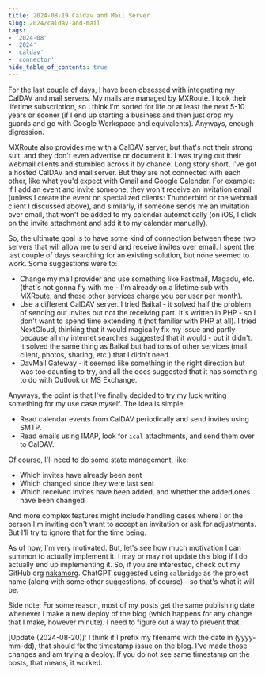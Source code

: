 ```yaml
---
title: 2024-08-19 Caldav and Mail Server
slug: 2024/caldav-and-mail
tags:
- '2024-08'
- '2024'
- 'caldav'
- 'connector'
hide_table_of_contents: true
---
```

For the last couple of days, I have been obsessed with integrating my CalDAV and mail servers. My mails are managed by MXRoute. I took their lifetime subscription<!-- truncate -->, so I think I'm sorted for life or at least the next 5-10 years or sooner (if I end up starting a business and then just drop my guards and go with Google Workspace and equivalents). Anyways, enough digression.

MXRoute also provides me with a CalDAV server, but that's not their strong suit, and they don't even advertise or document it. I was trying out their webmail clients and stumbled across it by chance. Long story short, I've got a hosted CalDAV and mail server. But they are not connected with each other, like what you'd expect with Gmail and Google Calendar. For example: if I add an event and invite someone, they won't receive an invitation email (unless I create the event on specialized clients: Thunderbird or the webmail client I discussed above), and similarly, if someone sends me an invitation over email, that won't be added to my calendar automatically (on iOS, I click on the invite attachment and add it to my calendar manually).

So, the ultimate goal is to have some kind of connection between these two servers that will allow me to send and receive invites over email. I spent the last couple of days searching for an existing solution, but none seemed to work. Some suggestions were to:
- Change my mail provider and use something like Fastmail, Magadu, etc. (that's not gonna fly with me - I'm already on a lifetime sub with MXRoute, and these other services charge you per user per month).
- Use a different CalDAV server. I tried Baikal - it solved half the problem of sending out invites but not the receiving part. It's written in PHP - so I don't want to spend time extending it (not familiar with PHP at all). I tried NextCloud, thinking that it would magically fix my issue and partly because all my internet searches suggested that it would - but it didn't. It solved the same thing as Baikal but had tons of other services (mail client, photos, sharing, etc.) that I didn't need.
- DavMail Gateway - it seemed like something in the right direction but was too daunting to try, and all the docs suggested that it has something to do with Outlook or MS Exchange.

Anyways, the point is that I've finally decided to try my luck writing something for my use case myself. The idea is simple:
- Read calendar events from CalDAV periodically and send invites using SMTP.
- Read emails using IMAP, look for `ical` attachments, and send them over to CalDAV.

Of course, I'll need to do some state management, like:
- Which invites have already been sent
- Which changed since they were last sent
- Which received invites have been added, and whether the added ones have been changed

And more complex features might include handling cases where I or the person I'm inviting don't want to accept an invitation or ask for adjustments. But I'll try to ignore that for the time being.

As of now, I'm very motivated. But, let's see how much motivation I can summon to actually implement it. I may or may not update this blog if I do actually end up implementing it. So, if you are interested, check out my GitHub org [nakamorg](https://github.com/nakamorg). ChatGPT suggested using `calbridge` as the project name (along with some other suggestions, of course) - so that's what it will be.

Side note: For some reason, most of my posts get the same publishing date whenever I make a new deploy of the blog (which happens for any change that I make, however minute). I need to figure out a way to prevent that.

[Update (2024-08-20)]: I think if I prefix my filename with the date in (yyyy-mm-dd), that should fix the timestamp issue on the blog. I've made those changes and am trying a deploy. If you do not see same timestamp on the posts, that means, it worked.
